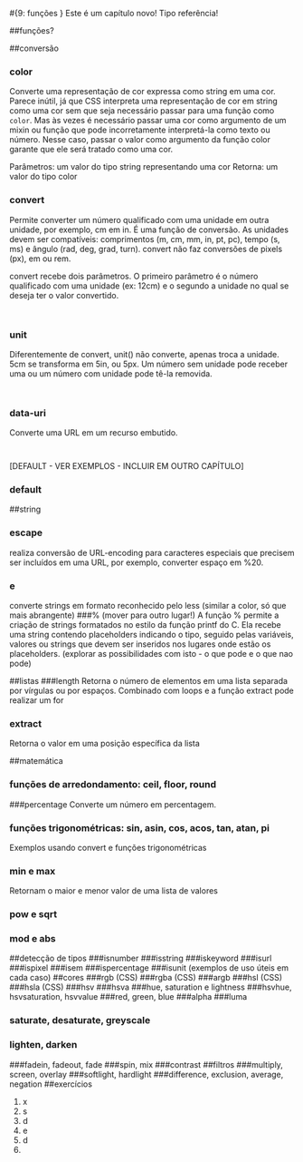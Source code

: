 #{9: funções }
Este é um capítulo novo! Tipo referência!

##funções?

##conversão
### color
Converte uma representação de cor expressa como string em uma cor. Parece inútil, já que CSS interpreta uma representação de cor em string como uma cor sem que seja necessário passar para uma função como `color`. Mas às vezes é necessário passar uma cor como argumento de um mixin ou função que pode incorretamente interpretá-la como texto ou número. Nesse caso, passar o valor como argumento da função color garante que ele será tratado como uma cor.

Parâmetros: um valor do tipo string representando uma cor
Retorna: um valor do tipo color

### convert
Permite converter um número qualificado com uma unidade em outra unidade, por exemplo, cm em in. É uma função de conversão. As unidades devem ser compatíveis: comprimentos (m, cm, mm, in, pt, pc), tempo (s, ms) e ângulo (rad, deg, grad, turn). convert não faz conversões de pixels (px), em ou rem.

convert recebe dois parâmetros. O primeiro parâmetro é o número qualificado com uma unidade (ex: 12cm) e o segundo a unidade no qual se deseja ter o valor convertido.
```
```
```
```
### unit
Diferentemente de convert, unit() não converte, apenas troca a unidade. 5cm se transforma em 5in, ou 5px. Um número sem unidade pode receber uma ou um número com unidade pode tê-la removida.
```
```
```
```

### data-uri
Converte uma URL em um recurso embutido.
```
```
```
```
[DEFAULT - VER EXEMPLOS - INCLUIR EM OUTRO CAPÍTULO]
### default


##string
### escape
realiza conversão de URL-encoding para caracteres especiais que precisem ser incluídos em uma URL, por exemplo, converter espaço em %20.
### e
converte strings em formato reconhecido pelo less (similar a color, só que mais abrangente)
###% (mover para outro lugar!)
A função % permite  a criação de strings formatados no estilo da função printf do C. Ela recebe uma string contendo placeholders indicando o tipo, seguido pelas variáveis, valores ou strings que devem ser inseridos nos lugares onde estão os placeholders.
(explorar as possibilidades com isto - o que pode e o que nao pode)

##listas
###length
Retorna o número de elementos em uma lista separada por vírgulas ou por espaços. Combinado com loops e a função extract pode realizar um for
### extract
Retorna o valor em uma posição específica da lista

##matemática
### funções de arredondamento: ceil, floor, round
###percentage
Converte um número em percentagem.
### funções trigonométricas: sin, asin, cos, acos, tan, atan, pi
Exemplos usando convert e funções trigonométricas
### min e max
Retornam o maior e menor valor de uma lista de valores
### pow e sqrt
### mod e abs
##detecção de tipos
###isnumber
###isstring
###iskeyword
###isurl
###ispixel
###isem
###ispercentage
###isunit
(exemplos de uso úteis em cada caso)
##cores
###rgb (CSS)
###rgba (CSS)
###argb
###hsl (CSS)
###hsla (CSS)
###hsv
###hsva
###hue, saturation e lightness
###hsvhue, hsvsaturation, hsvvalue
###red, green, blue
###alpha
###luma
### saturate, desaturate, greyscale
### lighten, darken
###fadein, fadeout, fade
###spin, mix
###contrast
##filtros
###multiply, screen, overlay
###softlight, hardlight
###difference, exclusion, average, negation
##exercícios
1. x
2. s
3. d
4. e
5. d
6. 